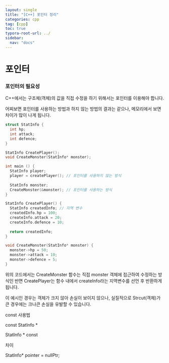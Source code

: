 ```yaml
---
layout: single
title: "[C++] 포인터 정리"
categories: cpp
tag: [cpp]
toc: true
typora-root-url: ../
sidebar:
  nav: "docs"
---
```


# 포인터

### 포인터의 필요성

C++에서는 구조체(객체)의 값을 직접 수정을 하기 위해서는 포인터를 이용해야 합니다.

어찌보면 포인터를 사용하는 방법과 하지 않는 방법의 결과는 같으나, 메모리에서 보면 차이가 많이 나게 됩니다.

```c++
struct StatInfo {
  int hp;
  int attack;
  int defence;
}

StatInfo CreatePlayer();
void CreateMonster(StatInfo* monster);

int main () {
  StatInfo player; 
  player = createPlayer(); // 포인터를 사용하지 않는 방식
  
  StatInfo monster;
  CreateMonster(&monster); // 포인터를 사용하는 방식 
}

StatInfo CreatePlayer() {
  StatInfo createdInfo; // 지역 변수
  createdInfo.hp = 100;
  createInfo.attack = 20;
  createInfo.defence = 10;
  
  return createdInfo;
}

void CreateMonster(StatInfo* monster) {
  monster->hp = 50;
  monster->attack = 10;
  monster->defence = 5;
}
```



위의 코드에서는 CreateMonster 함수는 직접 monster 객체에 접근하여 수정하는 방식인 반면 CreatePlayer는 함수 내에서 createInfo라는 지역변수를 선언 후 반환하게 됩니다. 

이 예시인 경우는 객체가 크지 않아 손실이 보이지 않으나, 실질적으로 Strcut(객체)가 큰 경우에는 크나큰 손실을 유발할 수 있습니다. 



const 사용법

const StatInfo * 

StatInfo * const 

차이



StatInfo* pointer = nullPtr;
